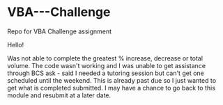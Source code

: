 # VBA---Challenge
Repo for VBA Challenge assignment

Hello!

Was not able to complete the greatest % increase, decrease or total volume.  The code wasn't working and I was unable to get assistance through BCS ask - said I needed a tutoring session but can't get one scheduled until the weekend.  This is already past due so I just wanted to get what is completed submitted. I may have a chance to go back to this module and resubmit at a later date.
